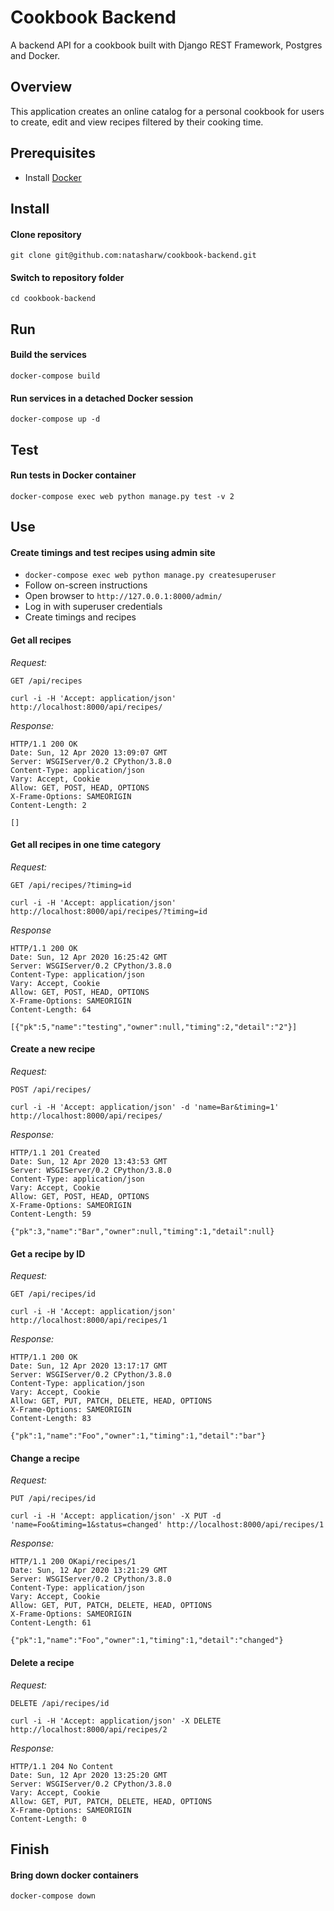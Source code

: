 # Cookbook Backend

A backend API for a cookbook built with Django REST Framework, Postgres and Docker.

## Overview

This application creates an online catalog for a personal cookbook for users to create, edit and view recipes filtered by their cooking time.

## Prerequisites
* Install [Docker](https://docs.docker.com/get-docker/)

## Install
#### Clone repository
```
git clone git@github.com:natasharw/cookbook-backend.git
```

#### Switch to repository folder
```
cd cookbook-backend
```

## Run
#### Build the services
```
docker-compose build
```

#### Run services in a detached Docker session
```
docker-compose up -d
```

## Test
#### Run tests in Docker container
```
docker-compose exec web python manage.py test -v 2
```

## Use

#### Create timings and test recipes using admin site
* ```docker-compose exec web python manage.py createsuperuser```
* Follow on-screen instructions
* Open browser to `http://127.0.0.1:8000/admin/`
* Log in with superuser credentials
* Create timings and recipes

#### Get all recipes
<i>Request:</i>

`GET /api/recipes`
```
curl -i -H 'Accept: application/json' http://localhost:8000/api/recipes/
```

<i>Response:</i>

```
HTTP/1.1 200 OK
Date: Sun, 12 Apr 2020 13:09:07 GMT
Server: WSGIServer/0.2 CPython/3.8.0
Content-Type: application/json
Vary: Accept, Cookie
Allow: GET, POST, HEAD, OPTIONS
X-Frame-Options: SAMEORIGIN
Content-Length: 2

[]
```

#### Get all recipes in one time category
<i>Request:</i>  

`GET /api/recipes/?timing=id`
```
curl -i -H 'Accept: application/json' http://localhost:8000/api/recipes/?timing=id
```

<i>Response</i>

```
HTTP/1.1 200 OK
Date: Sun, 12 Apr 2020 16:25:42 GMT
Server: WSGIServer/0.2 CPython/3.8.0
Content-Type: application/json
Vary: Accept, Cookie
Allow: GET, POST, HEAD, OPTIONS
X-Frame-Options: SAMEORIGIN
Content-Length: 64

[{"pk":5,"name":"testing","owner":null,"timing":2,"detail":"2"}]
```
#### Create a new recipe
<i>Request:</i>  

`POST /api/recipes/`  
```
curl -i -H 'Accept: application/json' -d 'name=Bar&timing=1' http://localhost:8000/api/recipes/
```

<i>Response:</i>

```
HTTP/1.1 201 Created
Date: Sun, 12 Apr 2020 13:43:53 GMT
Server: WSGIServer/0.2 CPython/3.8.0
Content-Type: application/json
Vary: Accept, Cookie
Allow: GET, POST, HEAD, OPTIONS
X-Frame-Options: SAMEORIGIN
Content-Length: 59

{"pk":3,"name":"Bar","owner":null,"timing":1,"detail":null}
```

#### Get a recipe by ID
<i>Request:</i>  

`GET /api/recipes/id`
```
curl -i -H 'Accept: application/json' http://localhost:8000/api/recipes/1
```
<i>Response:</i>

```
HTTP/1.1 200 OK
Date: Sun, 12 Apr 2020 13:17:17 GMT
Server: WSGIServer/0.2 CPython/3.8.0
Content-Type: application/json
Vary: Accept, Cookie
Allow: GET, PUT, PATCH, DELETE, HEAD, OPTIONS
X-Frame-Options: SAMEORIGIN
Content-Length: 83

{"pk":1,"name":"Foo","owner":1,"timing":1,"detail":"bar"}
```

#### Change a recipe
<i>Request:</i>  

`PUT /api/recipes/id`
```
curl -i -H 'Accept: application/json' -X PUT -d 'name=Foo&timing=1&status=changed' http://localhost:8000/api/recipes/1
```

<i>Response:</i>

```
HTTP/1.1 200 OKapi/recipes/1
Date: Sun, 12 Apr 2020 13:21:29 GMT
Server: WSGIServer/0.2 CPython/3.8.0
Content-Type: application/json
Vary: Accept, Cookie
Allow: GET, PUT, PATCH, DELETE, HEAD, OPTIONS
X-Frame-Options: SAMEORIGIN
Content-Length: 61

{"pk":1,"name":"Foo","owner":1,"timing":1,"detail":"changed"}
```

#### Delete a recipe
<i>Request:</i>

`DELETE /api/recipes/id` 

```
curl -i -H 'Accept: application/json' -X DELETE http://localhost:8000/api/recipes/2
```

<i>Response:</i>

```
HTTP/1.1 204 No Content
Date: Sun, 12 Apr 2020 13:25:20 GMT
Server: WSGIServer/0.2 CPython/3.8.0
Vary: Accept, Cookie
Allow: GET, PUT, PATCH, DELETE, HEAD, OPTIONS
X-Frame-Options: SAMEORIGIN
Content-Length: 0
```

## Finish
#### Bring down docker containers
```
docker-compose down
```
